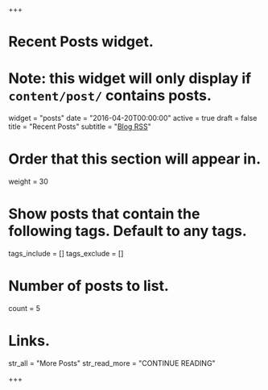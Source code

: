 +++
# Recent Posts widget.
# Note: this widget will only display if `content/post/` contains posts.
widget = "posts"
date = "2016-04-20T00:00:00"
active = true
draft = false
title = "Recent Posts"
subtitle = "[Blog RSS](/feed.xml)"


# Order that this section will appear in.
weight = 30

# Show posts that contain the following tags. Default to any tags.
tags_include = []
tags_exclude = []

# Number of posts to list.
count = 5

# Links.
str_all = "More Posts"
str_read_more = "CONTINUE READING"

+++

